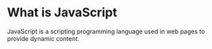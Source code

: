 # What is JavaScript #

JavaScript is a scripting programming language used in web pages to provide dynamic content.